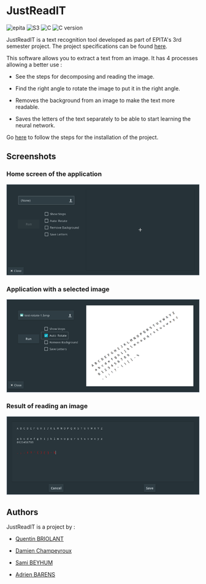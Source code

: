 #  JustReadIT

![epita](https://img.shields.io/badge/EPITA-project-brightgreen)
![S3](https://img.shields.io/badge/Semester-S3-important)
![C](https://img.shields.io/badge/Language-C-blueviolet)
![C version](https://img.shields.io/badge/Version-c99-informational)

JustReadIT is a text recognition tool developed as part of EPITA's 3rd semester project. 
The project specifications can be found [here](documents.md#specifications).

This software allows you to extract a text from an image. It has 4 processes allowing a better use :

- See the steps for decomposing and reading the image.

- Find the right angle to rotate the image to put it in the right angle.

- Removes the background from an image to make the text more readable.

- Saves the letters of the text separately to be able to start learning the neural network.

Go [here](getting_started.md#getting-started) to follow the steps for the installation of the project.

## Screenshots

### Home screen of the application
![Home screen of the application](_media/screen-1.png)

### Application with a selected image
![Application with a selected image](_media/screen-2.png)

### Result of reading an image
![Result of reading an image](_media/screen-3.png)

## Authors

JustReadIT is a project by : 

- [Quentin BRIOLANT](https://github.com/gastbob40)

- [Damien Champeyroux](https://github.com/rotdams/)

- [Sami BEYHUM](https://github.com/cessarlemur)

- [Adrien BARENS](https://github.com/AdrienBarens)


[//]: <> (> test) 
[//]: <> (?> this value) 
[//]: <> (!> test) 


